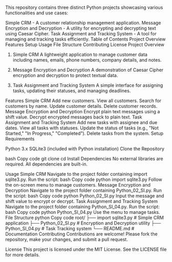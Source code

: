 This repository contains three distinct Python projects showcasing various functionalities and use cases:

Simple CRM - A customer relationship management application.
Message Encryption and Decryption - A utility for encrypting and decrypting text using Caesar Cipher.
Task Assignment and Tracking System - A tool for managing and tracking tasks efficiently.
Table of Contents
Project Overview
Features
Setup
Usage
File Structure
Contributing
License
Project Overview
1. Simple CRM
A lightweight application to manage customer data including names, emails, phone numbers, company details, and notes.

2. Message Encryption and Decryption
A demonstration of Caesar Cipher encryption and decryption to protect textual data.

3. Task Assignment and Tracking System
A simple interface for assigning tasks, updating their statuses, and managing deadlines.

Features
Simple CRM
Add new customers.
View all customers.
Search for customers by name.
Update customer details.
Delete customer records.
Message Encryption and Decryption
Encrypt plain text messages using a shift value.
Decrypt encrypted messages back to plain text.
Task Assignment and Tracking System
Add new tasks with assignee and due dates.
View all tasks with statuses.
Update the status of tasks (e.g., "Not Started," "In Progress," "Completed").
Delete tasks from the system.
Setup
Requirements

Python 3.x
SQLite3 (included with Python installation)
Clone the Repository

bash
Copy code
git clone <repository-url>
cd <repository-folder>
Install Dependencies No external libraries are required. All dependencies are built-in.

Usage
Simple CRM
Navigate to the project folder containing import sqlite3.py.
Run the script:
bash
Copy code
python import sqlite3.py
Follow the on-screen menu to manage customers.
Message Encryption and Decryption
Navigate to the project folder containing Python_02_SI.py.
Run the script:
bash
Copy code
python Python_02_SI.py
Input the message and shift value to encrypt or decrypt.
Task Assignment and Tracking System
Navigate to the project folder containing Python_SI_04.py.
Run the script:
bash
Copy code
python Python_SI_04.py
Use the menu to manage tasks.
File Structure
python
Copy code
root/
├── import sqlite3.py      # Simple CRM application
├── Python_02_SI.py        # Encryption and Decryption utility
├── Python_SI_04.py        # Task Tracking system
└── README.md              # Documentation
Contributing
Contributions are welcome! Please fork the repository, make your changes, and submit a pull request.

License
This project is licensed under the MIT License. See the LICENSE file for more details.











